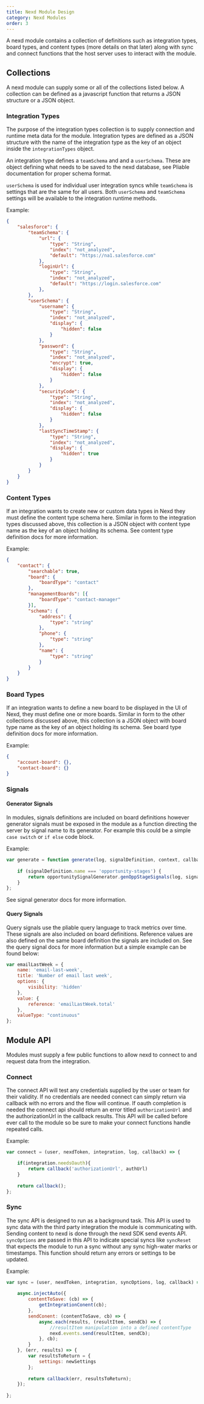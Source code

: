 ```yaml
---
title: Nexd Module Design
category: Nexd Modules
order: 3
---
```


A nexd module contains a collection of definitions such as integration types, board types, and content types (more details on that later) along with sync and connect functions that the host server uses to interact with the module.

## Collections

A nexd module can supply some or all of the collections listed below.  A collection can be defined as a javascript function that returns a JSON structure or a JSON object.

### Integration Types

The purpose of the integration types collection is to supply connection and runtime meta data for the module.  Integration types are defined as a JSON structure with the name of the integration type as the key of an object inside the `integrationTypes` object.

An integration type defines a `teamSchema` and and a `userSchema`.  These are object defining what needs to be saved to the nexd database, see Pliable documentation for proper schema format.

`userSchema` is used for individual user integration syncs while `teamSchema` is settings that are the same for all users.  Both `userSchema` and `teamSchema` settings will be available to the integration runtime methods.

Example:
```JSON
{
    "salesforce": {
        "teamSchema": {
            "url": {
                "type": "String",
                "index": "not_analyzed",
                "default": "https://na1.salesforce.com"
            },
            "loginUrl": {
                "type": "String",
                "index": "not_analyzed",
                "default": "https://login.salesforce.com"
            },
        },
        "userSchema": {
            "username": {
                "type": "String",
                "index": "not_analyzed",
                "display": {
                    "hidden": false
                }
            },
            "password": {
                "type": "String",
                "index": "not_analyzed",
                "encrypt": true,
                "display": {
                    "hidden": false
                }
            },
            "securityCode": {
                "type": "String",
                "index": "not_analyzed",
                "display": {
                    "hidden": false
                }
            },
            "lastSyncTimeStamp": {
                "type": "String",
                "index": "not_analyzed",
                "display": {
                    "hidden": true
                }
            }
        }
    }
}
```

### Content Types

If an integration wants to create new or custom data types in Nexd they must define the content type schema here.  Similar in form to the integration types discussed above, this collection is a JSON object with content type name as the key of an object holding its schema.  See content type definition docs for more information.

Example:
```JSON
{
    "contact": {
        "searchable": true,
        "board": {
            "boardType": "contact"
        },
        "managementBoards": [{
            "boardType": "contact-manager"
        }],
        "schema": {
            "address": {
                "type": "string"
            },
            "phone": {
                "type": "string"
            },
            "name": {
                "type": "string"
            }
        }
    }   
}
```

### Board Types

If an integration wants to define a new board to be displayed in the UI of Nexd, they must define one or more boards. Similar in form to the other collections discussed above, this collection is a JSON object with board type name as the key of an object holding its schema.  See board type definition docs for more information.

Example: 
```JSON
{
    "account-board": {},
    "contact-board": {}
}
```

### Signals

#### Generator Signals

In modules, signals definitions are included on board definitions however generator signals must be exposed in the module as a function directing the server by signal name to its generator. For example this could be a simple `case switch` or `if else` code block.

Example:
```javascript
var generate = function generate(log, signalDefinition, context, callback) {
    
    if (signalDefinition.name === 'opportunity-stages') {
        return opportunitySignalGenerator.genOppStageSignals(log, signalDefinition, context, callback);
    }
};
```

See signal generator docs for more information.

#### Query Signals

Query signals use the pliable query language to track metrics over time. These signals are also included on board definitions. Reference values are also defined on the same board definition the signals are included on. See the query signal docs for more information but a simple example can be found below:

```javascript
var emailLastWeek = {
    name: 'email-last-week',
    title: 'Number of email last week',
    options: {
        visibility: 'hidden'
    },
    value: {
        reference: 'emailLastWeek.total'
    },
    valueType: "continuous"
};
```

## Module API

Modules must supply a few public functions to allow nexd to connect to and request data from the integration.

### Connect

The connect API will test any credentials supplied by the user or team for their validity.  If no credentials are needed connect can simply return via callback with no errors and the flow will continue.  If oauth completion is needed the connect api should return an error titled `authorizationUrl` and the authorizationUrl in the callback results.  This API will be called before ever call to the module so be sure to make your connect functions handle repeated calls.

Example:
```javascript
var connect = (user, nexdToken, integration, log, callback) => {

    if(integration.needsOauth){
        return callback('authorizationUrl', authUrl)
    }
    
    return callback();
};
```

### Sync

The sync API is designed to run as a background task.  This API is used to sync data with the third party integration the module is communicating with. Sending content to nexd is done through the nexd SDK send events API.  `syncOptions` are passed in this API to indicate special syncs like `syncReset` that expects the module to run a sync without any sync high-water marks or timestamps. This function should return any errors or settings to be updated.

Example:
```javascript
var sync = (user, nexdToken, integration, syncOptions, log, callback) => {
    
    async.injectAuto({
        contentToSave: (cb) => {
            getIntegrationConent(cb);
        },
        sendConent: (contentToSave, cb) => {
            async.each(results, (resultItem, sendCb) => {
                //resultItem manipulation into a defined contentType
                nexd.events.send(resultItem, sendCb);
            }, cb);
        }
    }, (err, results) => {
        var resultsToReturn = {
            settings: newSettings
        };
        
        return callback(err, resultsToReturn);
    });
    
};

```
